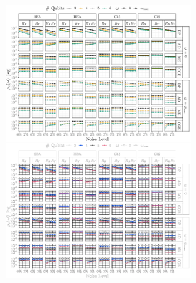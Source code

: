 

![Model Fct Spectr](figures/coeff_abs_mean_light.png#only-light)
![Model Fct Spectr](figures/coeff_abs_mean_dark.png#center#only-dark)